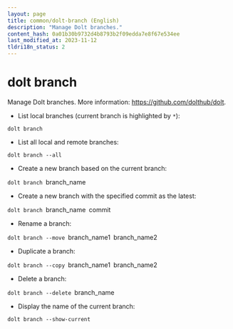 ```yaml
---
layout: page
title: common/dolt-branch (English)
description: "Manage Dolt branches."
content_hash: 0a01b30b9732d4b8793b2f09edda7e8f67e534ee
last_modified_at: 2023-11-12
tldri18n_status: 2
---
```

# dolt branch

Manage Dolt branches.
More information: <https://github.com/dolthub/dolt>.

- List local branches (current branch is highlighted by `*`):

`dolt branch`

- List all local and remote branches:

`dolt branch --all`

- Create a new branch based on the current branch:

`dolt branch `<span class="tldr-var badge badge-pill bg-dark-lm bg-white-dm text-white-lm text-dark-dm font-weight-bold">branch_name</span>

- Create a new branch with the specified commit as the latest:

`dolt branch `<span class="tldr-var badge badge-pill bg-dark-lm bg-white-dm text-white-lm text-dark-dm font-weight-bold">branch_name</span>` `<span class="tldr-var badge badge-pill bg-dark-lm bg-white-dm text-white-lm text-dark-dm font-weight-bold">commit</span>

- Rename a branch:

`dolt branch --move `<span class="tldr-var badge badge-pill bg-dark-lm bg-white-dm text-white-lm text-dark-dm font-weight-bold">branch_name1</span>` `<span class="tldr-var badge badge-pill bg-dark-lm bg-white-dm text-white-lm text-dark-dm font-weight-bold">branch_name2</span>

- Duplicate a branch:

`dolt branch --copy `<span class="tldr-var badge badge-pill bg-dark-lm bg-white-dm text-white-lm text-dark-dm font-weight-bold">branch_name1</span>` `<span class="tldr-var badge badge-pill bg-dark-lm bg-white-dm text-white-lm text-dark-dm font-weight-bold">branch_name2</span>

- Delete a branch:

`dolt branch --delete `<span class="tldr-var badge badge-pill bg-dark-lm bg-white-dm text-white-lm text-dark-dm font-weight-bold">branch_name</span>

- Display the name of the current branch:

`dolt branch --show-current`
